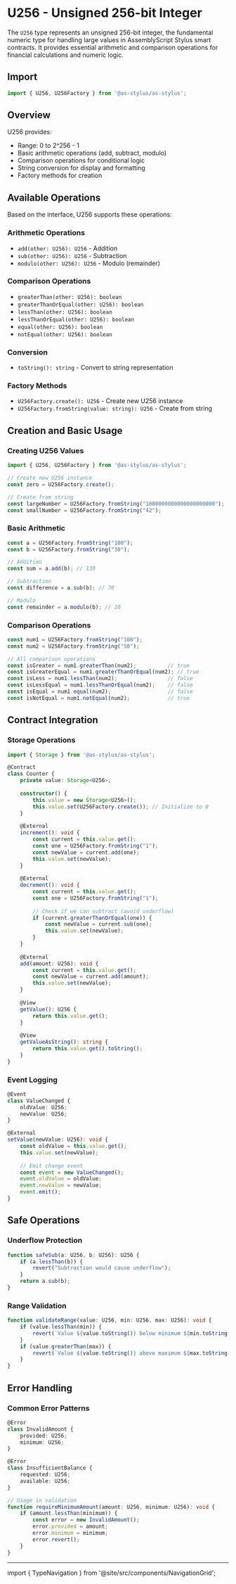 # U256 - Unsigned 256-bit Integer

The `U256` type represents an unsigned 256-bit integer, the fundamental numeric type for handling large values in AssemblyScript Stylus smart contracts. It provides essential arithmetic and comparison operations for financial calculations and numeric logic.

## Import

```typescript
import { U256, U256Factory } from '@as-stylus/as-stylus';
```

## Overview

U256 provides:
- Range: 0 to 2^256 - 1
- Basic arithmetic operations (add, subtract, modulo)
- Comparison operations for conditional logic
- String conversion for display and formatting
- Factory methods for creation

## Available Operations

Based on the interface, U256 supports these operations:

### Arithmetic Operations
- `add(other: U256): U256` - Addition
- `sub(other: U256): U256` - Subtraction  
- `modulo(other: U256): U256` - Modulo (remainder)

### Comparison Operations
- `greaterThan(other: U256): boolean`
- `greaterThanOrEqual(other: U256): boolean`
- `lessThan(other: U256): boolean`
- `lessThanOrEqual(other: U256): boolean`
- `equal(other: U256): boolean`
- `notEqual(other: U256): boolean`

### Conversion
- `toString(): string` - Convert to string representation

### Factory Methods
- `U256Factory.create(): U256` - Create new U256 instance
- `U256Factory.fromString(value: string): U256` - Create from string

## Creation and Basic Usage

### Creating U256 Values

```typescript
import { U256, U256Factory } from '@as-stylus/as-stylus';

// Create new U256 instance
const zero = U256Factory.create();

// Create from string
const largeNumber = U256Factory.fromString("1000000000000000000000");
const smallNumber = U256Factory.fromString("42");
```

### Basic Arithmetic

```typescript
const a = U256Factory.fromString("100");
const b = U256Factory.fromString("30");

// Addition
const sum = a.add(b); // 130

// Subtraction
const difference = a.sub(b); // 70

// Modulo
const remainder = a.modulo(b); // 10
```

### Comparison Operations

```typescript
const num1 = U256Factory.fromString("100");
const num2 = U256Factory.fromString("50");

// All comparison operations
const isGreater = num1.greaterThan(num2);          // true
const isGreaterEqual = num1.greaterThanOrEqual(num2); // true
const isLess = num1.lessThan(num2);                // false
const isLessEqual = num1.lessThanOrEqual(num2);    // false
const isEqual = num1.equal(num2);                  // false
const isNotEqual = num1.notEqual(num2);            // true
```

## Contract Integration

### Storage Operations

```typescript
import { Storage } from '@as-stylus/as-stylus';

@Contract
class Counter {
    private value: Storage<U256>;
    
    constructor() {
        this.value = new Storage<U256>();
        this.value.set(U256Factory.create()); // Initialize to 0
    }
    
    @External
    increment(): void {
        const current = this.value.get();
        const one = U256Factory.fromString("1");
        const newValue = current.add(one);
        this.value.set(newValue);
    }
    
    @External
    decrement(): void {
        const current = this.value.get();
        const one = U256Factory.fromString("1");
        
        // Check if we can subtract (avoid underflow)
        if (current.greaterThanOrEqual(one)) {
            const newValue = current.sub(one);
            this.value.set(newValue);
        }
    }
    
    @External
    add(amount: U256): void {
        const current = this.value.get();
        const newValue = current.add(amount);
        this.value.set(newValue);
    }
    
    @View
    getValue(): U256 {
        return this.value.get();
    }
    
    @View
    getValueAsString(): string {
        return this.value.get().toString();
    }
}
```

### Event Logging

```typescript
@Event
class ValueChanged {
    oldValue: U256;
    newValue: U256;
}

@External
setValue(newValue: U256): void {
    const oldValue = this.value.get();
    this.value.set(newValue);
    
    // Emit change event
    const event = new ValueChanged();
    event.oldValue = oldValue;
    event.newValue = newValue;
    event.emit();
}
```

## Safe Operations

### Underflow Protection

```typescript
function safeSub(a: U256, b: U256): U256 {
    if (a.lessThan(b)) {
        revert("Subtraction would cause underflow");
    }
    return a.sub(b);
}
```

### Range Validation

```typescript
function validateRange(value: U256, min: U256, max: U256): void {
    if (value.lessThan(min)) {
        revert(`Value ${value.toString()} below minimum ${min.toString()}`);
    }
    if (value.greaterThan(max)) {
        revert(`Value ${value.toString()} above maximum ${max.toString()}`);
    }
}
```

## Error Handling

### Common Error Patterns

```typescript
@Error
class InvalidAmount {
    provided: U256;
    minimum: U256;
}

@Error
class InsufficientBalance {
    requested: U256;
    available: U256;
}

// Usage in validation
function requireMinimumAmount(amount: U256, minimum: U256): void {
    if (amount.lessThan(minimum)) {
        const error = new InvalidAmount();
        error.provided = amount;
        error.minimum = minimum;
        error.revert();
    }
}
```

---

import { TypeNavigation } from '@site/src/components/NavigationGrid';

<TypeNavigation /> 